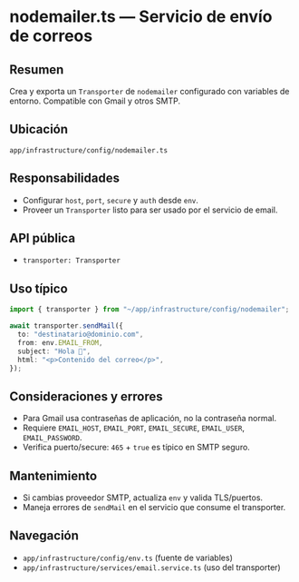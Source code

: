 # nodemailer.ts — Servicio de envío de correos

## Resumen
Crea y exporta un `Transporter` de `nodemailer` configurado con variables de entorno. Compatible con Gmail y otros SMTP.

## Ubicación
`app/infrastructure/config/nodemailer.ts`

## Responsabilidades
- Configurar `host`, `port`, `secure` y `auth` desde `env`.
- Proveer un `Transporter` listo para ser usado por el servicio de email.

## API pública
- `transporter: Transporter`

## Uso típico
```ts
import { transporter } from "~/app/infrastructure/config/nodemailer";

await transporter.sendMail({
  to: "destinatario@dominio.com",
  from: env.EMAIL_FROM,
  subject: "Hola 👋",
  html: "<p>Contenido del correo</p>",
});
```

## Consideraciones y errores
- Para Gmail usa contraseñas de aplicación, no la contraseña normal.
- Requiere `EMAIL_HOST`, `EMAIL_PORT`, `EMAIL_SECURE`, `EMAIL_USER`, `EMAIL_PASSWORD`.
- Verifica puerto/secure: `465` + `true` es típico en SMTP seguro.

## Mantenimiento
- Si cambias proveedor SMTP, actualiza `env` y valida TLS/puertos.
- Maneja errores de `sendMail` en el servicio que consume el transporter.

## Navegación
- `app/infrastructure/config/env.ts` (fuente de variables)
- `app/infrastructure/services/email.service.ts` (uso del transporter)
